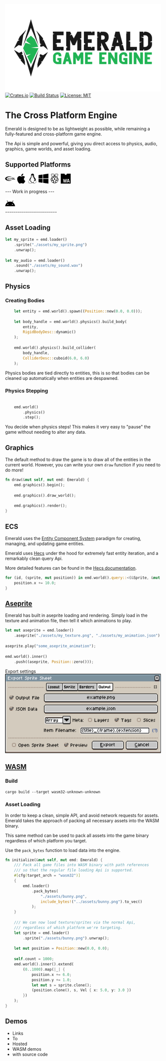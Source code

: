 ![Emerald](./banner_large.png)
[![Crates.io](https://img.shields.io/crates/v/emerald.svg)](https://crates.io/crates/emerald)
[![Build Status](https://travis-ci.com/Bombfuse/emerald.svg?branch=master)](https://travis-ci.com/Bombfuse/emerald)
[![License: MIT](https://img.shields.io/badge/License-MIT-green.svg)](https://opensource.org/licenses/MIT)

# The Cross Platform Engine

Emerald is designed to be as lightweight as possible, while remaining a fully-featured and cross-platform game engine.

The Api is simple and powerful, giving you direct access to physics, audio, graphics, game worlds, and asset loading.

## Supported Platforms
<div>
    <img alt="OpenGL" src="./assets/opengl.svg" width=32>
    <img alt="MacOS" src="./assets/apple.svg" width=32>
    <img alt="Linux" src="./assets/linux.svg" width=32>
    <img alt="Windows" src="./assets/windows.svg" width=32>
    <img alt="RaspberryPi" src="./assets/raspberrypi.svg" width=32>
    <img alt="HTML5" src="./assets/webassembly.svg" width=32>
</div>


--- Work in progress ---
<div>
    <img alt="Android" src="./assets/android.svg" width=32>
</div>
--------------------------



## Asset Loading
```rust
let my_sprite = emd.loader()
    .sprite("./assets/my_sprite.png")
    .unwrap();

let my_audio = emd.loader()
    .sound("./assets/my_sound.wav")
    .unwrap();
```


## Physics

### Creating Bodies
```rust
    let entity = emd.world().spawn((Position::new(0.0, 0.0)));

    let body_handle = emd.world().physics().build_body(
        entity,
        RigidBodyDesc::dynamic()
    );

    emd.world().physics().build_collider(
        body_handle,
        ColliderDesc::cuboid(6.0, 6.0)
    );
```

Physics bodies are tied directly to entities, this is so that bodies can be cleaned up automatically when entities are despawned.

### Physics Stepping

```rust

    emd.world()
        .physics()
        .step();
```

You decide when physics steps!
This makes it very easy to "pause" the game without needing to alter any data.

## Graphics

The default method to draw the game is to draw all of the entities in the current world. However, you can write your own `draw` function if you need to do more!

```rust
fn draw(&mut self, mut emd: Emerald) {
    emd.graphics().begin();

    emd.graphics().draw_world();

    emd.graphics().render();
}
```

## ECS

Emerald uses the [Entity Component System](https://en.wikipedia.org/wiki/Entity_component_system) paradigm for creating, managing, and updating game entities.

Emerald uses [Hecs](https://github.com/Ralith/hecs) under the hood for extremely fast entity iteration, and a remarkably clean query Api.

More detailed features can be found in the [Hecs documentation](https://docs.rs/hecs/).

```rust
for (id, (sprite, mut position)) in emd.world().query::<(&Sprite, &mut Position)>().iter() {
    position.x += 10.0;
}
```

## [Aseprite](https://www.aseprite.org/)

Emerald has built in aseprite loading and rendering. Simply load in the texture and animation file, then tell it which animations to play.

```rust
let mut aseprite = emd.loader()
    .aseprite("./assets/my_texture.png", "./assets/my_animation.json").unwrap();

aseprite.play("some_aseprite_animation");

emd.world().inner()
    .push((aseprite, Position::zero()));
```

Export settings
![Preferred export settings](./assets/aseprite_settings.png)



## [WASM](https://webassembly.org/)

### Build

`cargo build --target wasm32-unknown-unknown`

### Asset Loading

In order to keep a clean, simple API, and avoid network requests for assets. Emerald takes the approach of packing all necessary assets into the WASM binary.

This same method can be used to pack all assets into the game binary regardless of which platform you target.

Use the `pack_bytes` function to load data into the engine.

```rust
fn initialize(&mut self, mut emd: Emerald) {
    /// Pack all game files into WASM binary with path references
    /// so that the regular file loading Api is supported.
    #[cfg(target_arch = "wasm32")]
    {
        emd.loader()
            .pack_bytes(
                "./assets/bunny.png",
                include_bytes!("../assets/bunny.png").to_vec()
            );
    }

    /// We can now load texture/sprites via the normal Api,
    /// regardless of which platform we're targeting.
    let sprite = emd.loader()
        .sprite("./assets/bunny.png").unwrap();
    
    let mut position = Position::new(0.0, 0.0);

    self.count = 1000;
    emd.world().inner().extend(
        (0..1000).map(|_| {
            position.x += 6.0;
            position.y += 1.0;
            let mut s = sprite.clone();
            (position.clone(), s, Vel { x: 5.0, y: 3.0 })
        })
    );
}
```

## Demos
* Links
* To
* Hosted
* WASM demos
* with source code